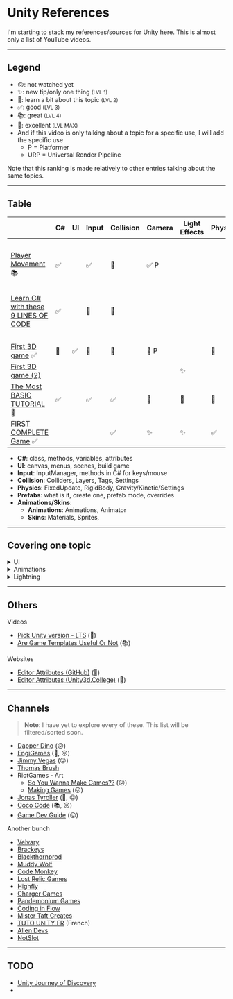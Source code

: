 # Unity References

I'm starting to stack my references/sources for Unity here. This is almost only a list of YouTube videos.

<hr class="sl">

## Legend

* 😖: not watched yet
* ✨: new tip/only one thing <small>(LVL 1)</small>
* 👀: learn a bit about this topic <small>(LVL 2)</small>
* ✅: good <small>(LVL 3)</small>
* 📚: great <small>(LVL 4)</small>
* 🚀: excellent <small>(LVL MAX)</small>
* And if this video is only talking about a topic for a specific use, I will add the specific use
  * P = Platformer
  * URP = Universal Render Pipeline

Note that this ranking is made relatively to other entries talking about the same topics.

<hr class="sr">

## Table

|  | C# | UI | Input | Collision | Camera | Light<br>Effects | Physics | Prefabs | Animations<br>Skins |
|----------------------------------|---|---|---|---|---|---|---|---|---|
| <br> |
| [Player Movement](https://www.youtube.com/watch?v=Uv5tfMSKlnU) 📚 | ✅ | | ✅ | 👀 | ✅ P |
| <br> |
|[Learn C# with these 9 LINES OF CODE](https://www.youtube.com/watch?v=aB9LJ9oHGOs&ab_channel=Blackthornprod)| ✅ | | 👀 | 👀 |
| <br> |
| [First 3D game](https://www.youtube.com/watch?v=pCBqgREiSUE) ✅ | 👀 | ✅ | 👀 | 👀 | 👀 P |  | 👀 |  | 👀 (Skins) |
| [First 3D game (2)](https://www.youtube.com/watch?v=V29O_Q7W2ZU) |  |  | |  |  | ✨ |  | ✅ | |
| [The Most BASIC TUTORIAL](https://www.youtube.com/watch?v=pwZpJzpE2lQ) 🚀 |  ✅ |  | ✅ | ✅ | 👀 | 👀 | 🚀 | ✅ | |
| [FIRST COMPLETE Game](https://www.youtube.com/watch?v=gCqOnchV4V0) ✅ |   |  |  | ✅ | ✨ | ✨ | ✅ | 👀 | |

* **C#**: class, methods, variables, attributes
* **UI**: canvas, menus, scenes, build game
* **Input**: InputManager, methods in C# for keys/mouse
* **Collision**: Colliders, Layers, Tags, Settings
* **Physics**: FixedUpdate, RigidBody, Gravity/Kinetic/Settings
* **Prefabs**: what is it, create one, prefab mode, overrides
* **Animations/Skins**:
  * **Animations**: Animations, Animator
  * **Skins**: Materials, Sprites,

<hr class="sr">

## Covering one topic

<details>
<summary>UI</summary>

|  | C# | UI | Input | Collision | Camera | Light | Physics | Prefabs | Animations |
|----------------------------------|---|---|---|---|---|---|---|---|---|
| [Main Menu](https://www.youtube.com/watch?v=RsgiYqLID-U&ab_channel=CocoCode) | | 🚀 | | | | |
| [Best Practices for Menus](https://www.youtube.com/watch?v=vmKxLibGrMo) | 👀 | 🚀 | | | | |
| [UI That Looks Good](https://www.youtube.com/watch?v=HwdweCX5aMI&ab_channel=GameDevGuide) | | 📚 | | | | |
| [Master buttons](https://www.youtube.com/watch?v=cW-E4WEogzE&ab_channel=CocoCode) | | 🚀 | | | | |
</details>

<details>
<summary>Animations</summary>

|  | C# | UI | Input | Collision | Camera | Light | Physics | Prefabs | Animations |
|----------------------------------|---|---|---|---|---|---|---|---|---|
| [Animations - mixamo](https://www.youtube.com/watch?v=9H0aJhKSlEQ) |  |  | |  |  |  |  | | ✅ |
</details>

<details>
<summary>Lightning</summary>

|  | C# | UI | Input | Collision | Camera | Light | Physics | Prefabs | Animations |
|----------------------------------|---|---|---|---|---|---|---|---|---|
| [Sprite Shadows And Lighting](https://www.youtube.com/watch?v=flu2PNRUAso) | | | | | | 🚀 |
| [Basic Lighting 2D!](https://www.youtube.com/watch?v=6Q0FnPy9Orc&ab_channel=TopsideStudios) | | | | | | URP |
</details>

<hr class="sl">

## Others

Videos

* [Pick Unity version - LTS](https://www.youtube.com/watch?v=LLYhTWEX2Wc) (🚀)
* [Are Game Templates Useful Or Not](https://www.youtube.com/watch?v=GG0GVLYzkus) (📚)

Websites

* [Editor Attributes (GitHub)](https://github.com/teebarjunk/Unity-Built-In-Attributes/) (🚀)
* [Editor Attributes (Unity3d.College)](https://unity3d.college/2017/05/22/unity-attributes/) (👀)

<hr class="sr">

## Channels

> **Note**: I have yet to explore every of these. This list will be filtered/sorted soon.

* [Dapper Dino](https://www.youtube.com/c/DapperDinoCodingTutorials/videos) (😖)
* [EngiGames](https://www.youtube.com/channel/UCbAsfBmEHQpPERAVx8DHxZA/videos) (🚀, 😖)
* [Jimmy Vegas](https://www.youtube.com/c/JimmyVegasUnity/playlists) (😖)
* [Thomas Brush](https://www.youtube.com/c/AtmosGames/videos)
* RiotGames - Art
  * [So You Wanna Make Games??](https://www.youtube.com/playlist?list=PL42m9XiTqPHJdJuVXO6Vf5ta5D07peiVx) (😖)
  * [Making Games](https://www.youtube.com/playlist?list=PL42m9XiTqPHIJbQZgzDhCyXtMOKNMrRno) (😖)
* [Jonas Tyroller](https://www.youtube.com/c/JonasTyroller/videos) (🚀, 😖)
* [Coco Code](https://www.youtube.com/c/CocoCode/videos) (📚, 😖)
* [Game Dev Guide](https://www.youtube.com/c/GameDevGuide/videos) (😖)

Another bunch

* [Velvary](https://www.youtube.com/c/VelvaryGames/videos)
* [Brackeys](https://www.youtube.com/c/Brackeys/playlists)
* [Blackthornprod](https://www.youtube.com/c/Blackthornprod/videos)
* [Muddy Wolf](https://www.youtube.com/c/MuddyWolf/videos)
* [Code Monkey](https://www.youtube.com/c/CodeMonkeyUnity/videos)
* [Lost Relic Games](https://www.youtube.com/c/LostRelicGames/videos)
* [Highfly](https://www.youtube.com/channel/UCFEbYRZrkvEfCAecEf0SPXg)
* [Charger Games](https://www.youtube.com/c/ChargerGames/playlists)
* [Pandemonium Games](https://www.youtube.com/c/PandemoniumGamesDev/videos)
* [Coding in Flow](https://www.youtube.com/c/CodinginFlow/playlists)
* [Mister Taft Creates](https://www.youtube.com/c/MisterTaftCreates/playlists)
* [TUTO UNITY FR](https://www.youtube.com/c/TUTOUNITYFR/playlists) (French)
* [Allen Devs](https://www.youtube.com/channel/UC_7mufS5kVUUk0M7y-NPUIQ/playlists)
* [NotSlot](https://www.youtube.com/channel/UCgK_vbcG3YxzAMB4GOffb7w)

<hr class="sl">

## TODO

* [Unity Journey of Discovery](https://www.youtube.com/watch?v=8GE2SqTF76U&list=PLnn2bgFFpnzZDjV5AdVd1WDQETMLTIGzw&index=1&ab_channel=Re%3AcOgMission)
* 